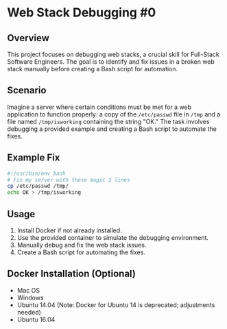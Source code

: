 # Web Stack Debugging #0

## Overview
This project focuses on debugging web stacks, a crucial skill for Full-Stack Software Engineers. The goal is to identify and fix issues in a broken web stack manually before creating a Bash script for automation.

## Scenario
Imagine a server where certain conditions must be met for a web application to function properly: a copy of the `/etc/passwd` file in `/tmp` and a file named `/tmp/isworking` containing the string "OK." The task involves debugging a provided example and creating a Bash script to automate the fixes.

## Example Fix
```bash
#!/usr/bin/env bash
# Fix my server with these magic 2 lines
cp /etc/passwd /tmp/
echo OK > /tmp/isworking
```

## Usage
1. Install Docker if not already installed.
2. Use the provided container to simulate the debugging environment.
3. Manually debug and fix the web stack issues.
4. Create a Bash script for automating the fixes.

## Docker Installation (Optional)
- Mac OS
- Windows
- Ubuntu 14.04 (Note: Docker for Ubuntu 14 is deprecated; adjustments needed)
- Ubuntu 16.04
